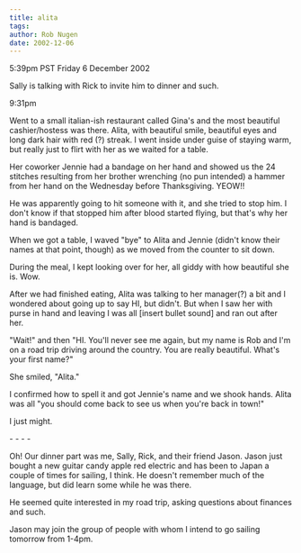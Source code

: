 ```yaml
---
title: alita
tags: 
author: Rob Nugen
date: 2002-12-06
---
```


<p class=date>5:39pm PST Friday 6 December 2002</p>

<p>Sally is talking with Rick to invite him to dinner and such.</p>

<p class=date>9:31pm</p>

<p>Went to a small italian-ish restaurant called Gina's and the most
beautiful cashier/hostess was there.  Alita, with beautiful smile,
beautiful eyes and long dark hair with red (?) streak.  I went inside
under guise of staying warm, but really just to flirt with her as we
waited for a table.</p>

<p>Her coworker Jennie had a bandage on her hand and showed us the 24
stitches resulting from her brother wrenching (no pun intended) a
hammer from her hand on the Wednesday before Thanksgiving.  YEOW!!</p>

<p>He was apparently going to hit someone with it, and she tried to
stop him.  I don't know if that stopped him after blood started
flying, but that's why her hand is bandaged.</p>

<p>When we got a table, I waved "bye" to Alita and Jennie (didn't know
their names at that point, though) as we moved from the counter to sit
down.</p>

<p>During the meal, I kept looking over for her, all giddy with how
beautiful she is.  Wow.</p>

<p>After we had finished eating, Alita was talking to her manager(?) a
bit and I wondered about going up to say HI, but didn't.  But when I
saw her with purse in hand and leaving I was all [insert bullet sound]
and ran out after her.</p>

<p>"Wait!" and then "HI.  You'll never see me again, but my name is
Rob and I'm on a road trip driving around the country.  You are really
beautiful.  What's your first name?"</p>

<p>She smiled, "Alita."</p>

<p>I confirmed how to spell it and got Jennie's name and we shook
hands.  Alita was all "you should come back to see us when you're back
in town!"</p>

<p>I just might.</p>

<p>- - - -</p>

<p>Oh!  Our dinner part was me, Sally, Rick, and their friend Jason.
Jason just bought a new guitar candy apple red electric and has been
to Japan a couple of times for sailing, I think.  He doesn't remember
much of the language, but did learn some while he was there.</p>

<p>He seemed quite interested in my road trip, asking questions about
finances and such.</p>

<p>Jason may join the group of people with whom I intend to go sailing
tomorrow from 1-4pm.</p>
